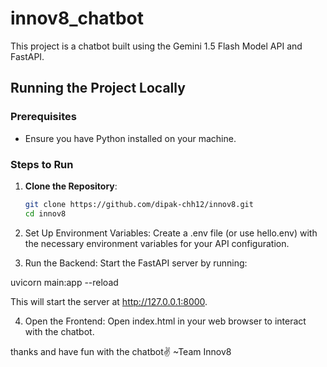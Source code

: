 # innov8_chatbot

This project is a chatbot built using the Gemini 1.5 Flash Model API and FastAPI. 

## Running the Project Locally

### Prerequisites
- Ensure you have Python installed on your machine.

### Steps to Run

1. **Clone the Repository**:

   ```bash
   git clone https://github.com/dipak-chh12/innov8.git
   cd innov8

2. Set Up Environment Variables: Create a .env file (or use hello.env) with the necessary environment variables for your API configuration.


3. Run the Backend: Start the FastAPI server by running:

uvicorn main:app --reload

This will start the server at http://127.0.0.1:8000.


4. Open the Frontend: Open index.html in your web browser to interact with the chatbot.

thanks and have fun with the chatbot✌️
~Team Innov8
